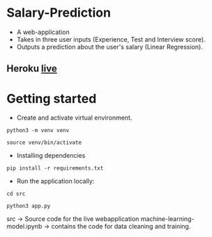 # Salary-Prediction
* A web-application
* Takes in three user inputs (Experience, Test and Interview score).
* Outputs a prediction about the user's salary (Linear Regression).

## Heroku [live](https://salarypredictionapp.herokuapp.com/)

# Getting started

* Create and activate virtual environment.

`python3 -m venv venv`

`source venv/bin/activate`

* Installing dependencies

`pip install -r requirements.txt`

* Run the application locally:

`cd src`

`python3 app.py`

src -> Source code for the live webapplication
machine-learning-model.ipynb -> contains the code for data cleaning and training.


